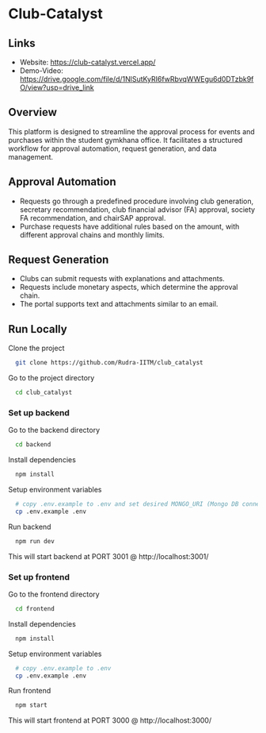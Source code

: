 # Club-Catalyst

## Links

- Website: https://club-catalyst.vercel.app/
- Demo-Video: https://drive.google.com/file/d/1NlSutKyRI6fwRbvqWWEgu6d0DTzbk9fO/view?usp=drive_link
  
## Overview

This platform is designed to streamline the approval process for events and purchases within the student gymkhana office. It facilitates a structured workflow for approval automation, request generation, and data management.

## Approval Automation

- Requests go through a predefined procedure involving club generation, secretary recommendation, club financial advisor (FA) approval, society FA recommendation, and chairSAP approval.
- Purchase requests have additional rules based on the amount, with different approval chains and monthly limits.

## Request Generation

- Clubs can submit requests with explanations and attachments.
- Requests include monetary aspects, which determine the approval chain.
- The portal supports text and attachments similar to an email.

## Run Locally

Clone the project

```bash
  git clone https://github.com/Rudra-IITM/club_catalyst
```

Go to the project directory

```bash
  cd club_catalyst
```

### Set up backend

Go to the backend directory

```bash
  cd backend
```

Install dependencies

```bash
  npm install
```

Setup environment variables

```bash
  # copy .env.example to .env and set desired MONGO_URI (Mongo DB connection string)
  cp .env.example .env
```

Run backend

```bash
  npm run dev
```

This will start backend at PORT 3001 @ http://localhost:3001/

### Set up frontend

Go to the frontend directory

```bash
  cd frontend
```

Install dependencies

```bash
  npm install
```

Setup environment variables

```bash
  # copy .env.example to .env
  cp .env.example .env
```

Run frontend

```bash
  npm start
```

This will start frontend at PORT 3000 @ http://localhost:3000/
